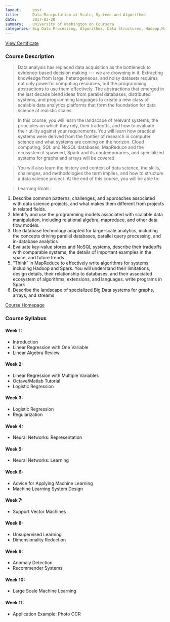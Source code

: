 ```yaml
---
layout:     post
title:      Data Manipulation at Scale, Systems and Algorithms
date:       2017-03-20
summary:    University of Washington on Coursera
categories: Big Data Processing, Algorithms, Data Structures, Hadoop,MapReduce, Spark, NoSQL, Big Data Systems
---
```


[View Certificate](https://www.coursera.org/account/accomplishments/certificate/U58YHRVR8Q3R)

### Course Description
> Data analysis has replaced data acquisition as the bottleneck to evidence-based decision making --- we are drowning in it.  Extracting knowledge from large, heterogeneous, and noisy datasets requires not only powerful computing resources, but the programming abstractions to use them effectively.  The abstractions that emerged in the last decade blend ideas from parallel databases, distributed systems, and programming languages to create a new class of scalable data analytics platforms that form the foundation for data science at realistic scales.

> In this course, you will learn the landscape of relevant systems, the principles on which they rely, their tradeoffs, and how to evaluate their utility against your requirements. You will learn how practical systems were derived from the frontier of research in computer science and what systems are coming on the horizon.   Cloud computing, SQL and NoSQL databases, MapReduce and the ecosystem it spawned, Spark and its contemporaries, and specialized systems for graphs and arrays will be covered.

> You will also learn the history and context of data science, the skills, challenges, and methodologies the term implies, and how to structure a data science project.  At the end of this course, you will be able to:

> Learning Goals: 
1. Describe common patterns, challenges, and approaches associated with data science projects, and what makes them different from projects in related fields.
2. Identify and use the programming models associated with scalable data manipulation, including relational algebra, mapreduce, and other data flow models.
3. Use database technology adapted for large-scale analytics, including the concepts driving parallel databases, parallel query processing, and in-database analytics
4. Evaluate key-value stores and NoSQL systems, describe their tradeoffs with comparable systems, the details of important examples in the space, and future trends.
5. “Think” in MapReduce to effectively write algorithms for systems including Hadoop and Spark.  You will understand their limitations, design details, their relationship to databases, and their associated ecosystem of algorithms, extensions, and languages.
write programs in Spark
6. Describe the landscape of specialized Big Data systems for graphs, arrays, and streams


[Course Homepage](https://www.coursera.org/learn/data-manipulation)

### Course Syllabus

#### Week 1: 

- Introduction
- Linear Regression with One Variable
- Linear Algebra Review

####  Week 2: 

- Linear Regression with Multiple Variables
- Octave/Matlab Tutorial
- Logistic Regression

####  Week 3: 

- Logistic Regression
- Regularization

####   Week 4: 

- Neural Networks: Representation

####  Week 5: 

- Neural Networks: Learning

####  Week 6: 

- Advice for Applying Machine Learning
- Machine Learning System Design

####  Week 7: 

- Support Vector Machines

####  Week 8:

- Unsupervised Learning
- Dimensionality Reduction

####  Week 9: 

- Anomaly Detection
- Recommender Systems

#### Week 10:

- Large Scale Machine Learning

#### Week 11:

- Application Example: Photo OCR